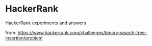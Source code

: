 # HackerRank
HackerRank experiments and answers

from: https://www.hackerrank.com/challenges/binary-search-tree-insertion/problem
